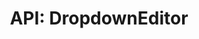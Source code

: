 ---
comment: "/**\n * A simple list picker\n *\n * @description Example:\n * <pre>\n * {\n *     \"myDropdown\": {\n *         \"label\": \"My dropdown\",\n *         \"tabId\": \"content\",\n *         \"schemaId\": \"dropdown\",\n *         \"config\": {\n *             \"options\": [\n *                 {\n *                     \"label\": \"Option #1\",\n *                     \"value\": \"option-1\"\n *                 },\n *                 {\n *                     \"label\": \"Option #2\",\n *                     \"value\": \"option-2\"\n *                 }\n *             ]\n *         }\n *     }\n * }\n * </pre>\n *\n * @memberof HashBrown.Client.Views.Editors.FieldEditors\n */"
meta:
    range:
        - 686
        - 2550
    filename: DropdownEditor.js
    lineno: 33
    columnno: 0
    path: /home/mrzapp/Development/Web/hashbrown-cms/src/Client/Views/Editors/FieldEditors
    code:
        id: astnode100016721
        name: DropdownEditor
        type: ClassDeclaration
        paramnames:
            - params
classdesc: 'A simple list picker'
description: 'A simple list picker'
memberof: HashBrown.Client.Views.Editors.FieldEditors
name: DropdownEditor
longname: HashBrown.Client.Views.Editors.FieldEditors.DropdownEditor
kind: class
scope: static
params: []
methods:
    -
        comment: "/**\n     * Renders the config editor\n     *\n     * @param {Object} config\n     *\n     * @returns {HTMLElement} Element\n     */"
        meta:
            range:
                - 1038
                - 1678
            filename: DropdownEditor.js
            lineno: 51
            columnno: 4
            path: /home/mrzapp/Development/Web/hashbrown-cms/src/Client/Views/Editors/FieldEditors
            code:
                id: astnode100016755
                name: DropdownEditor.renderConfigEditor
                type: MethodDefinition
                paramnames:
                    - config
            vars:
                "": null
        description: 'Renders the config editor'
        params:
            -
                type:
                    names:
                        - Object
                name: config
        returns:
            -
                type:
                    names:
                        - HTMLElement
                description: Element
        name: renderConfigEditor
        longname: HashBrown.Client.Views.Editors.FieldEditors.DropdownEditor.renderConfigEditor
        kind: function
        memberof: HashBrown.Client.Views.Editors.FieldEditors.DropdownEditor
        scope: static
    -
        comment: "/**\n     * Renders this editor\n     */"
        meta:
            range:
                - 1727
                - 2548
            filename: DropdownEditor.js
            lineno: 73
            columnno: 4
            path: /home/mrzapp/Development/Web/hashbrown-cms/src/Client/Views/Editors/FieldEditors
            code:
                id: astnode100016824
                name: 'DropdownEditor#template'
                type: MethodDefinition
                paramnames: []
            vars:
                "": null
        description: 'Renders this editor'
        name: template
        longname: 'HashBrown.Client.Views.Editors.FieldEditors.DropdownEditor#template'
        kind: function
        memberof: HashBrown.Client.Views.Editors.FieldEditors.DropdownEditor
        scope: instance
        params: []
shortname: DropdownEditor
layout: docPage
permalink: /docs/hashbrown/client/views/editors/fieldeditors/dropdowneditor/
title: 'API: DropdownEditor'

---